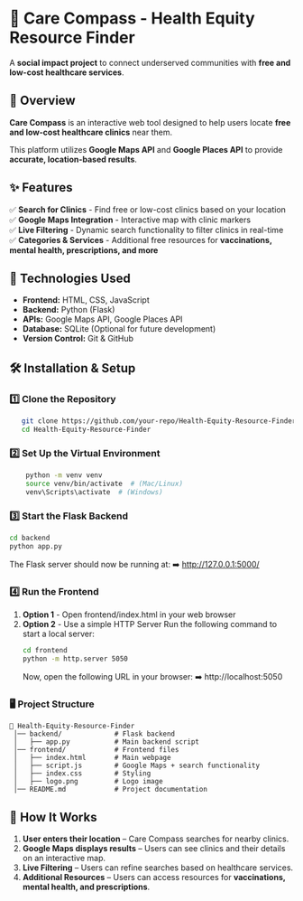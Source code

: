 # 🏥 Care Compass - Health Equity Resource Finder

A **social impact project** to connect underserved communities with **free and low-cost healthcare services**.

## 📌 Overview  
**Care Compass** is an interactive web tool designed to help users locate **free and low-cost healthcare clinics** near them.  

This platform utilizes **Google Maps API** and **Google Places API** to provide **accurate, location-based results**.


## ✨ Features  
✅ **Search for Clinics** - Find free or low-cost clinics based on your location  
✅ **Google Maps Integration** - Interactive map with clinic markers  
✅ **Live Filtering** - Dynamic search functionality to filter clinics in real-time  
✅ **Categories & Services** - Additional free resources for **vaccinations, mental health, prescriptions, and more**  


## 🚀 Technologies Used  
- **Frontend:** HTML, CSS, JavaScript  
- **Backend:** Python (Flask)  
- **APIs:** Google Maps API, Google Places API  
- **Database:** SQLite (Optional for future development)  
- **Version Control:** Git & GitHub  

## 🛠️ Installation & Setup  

### 1️⃣ Clone the Repository  
```sh
   git clone https://github.com/your-repo/Health-Equity-Resource-Finder.git
   cd Health-Equity-Resource-Finder
```
### 2️⃣ Set Up the Virtual Environment
   ```sh
       python -m venv venv
       source venv/bin/activate  # (Mac/Linux)
       venv\Scripts\activate  # (Windows)
```
### 3️⃣ Start the Flask Backend 
   ```sh
   cd backend
   python app.py
 ```
The Flask server should now be running at:
➡️ http://127.0.0.1:5000/

### 4️⃣ Run the Frontend
1. **Option 1** - Open frontend/index.html in your web browser
2. **Option 2** - Use a simple HTTP Server
  Run the following command to start a local server:
   ```sh
   cd frontend
   python -m http.server 5050
   ```
   Now, open the following URL in your browser:
➡️ http://localhost:5050


### 🖥️ Project Structure
    📂 Health-Equity-Resource-Finder
     │── backend/             # Flask backend
     │   ├── app.py           # Main backend script
     │── frontend/            # Frontend files
     │   ├── index.html       # Main webpage
     │   ├── script.js        # Google Maps + search functionality
     │   ├── index.css        # Styling
     │   ├── logo.png         # Logo image
     │── README.md            # Project documentation

## 📌 How It Works  
1. **User enters their location** – Care Compass searches for nearby clinics.  
2. **Google Maps displays results** – Users can see clinics and their details on an interactive map.  
3. **Live Filtering** – Users can refine searches based on healthcare services.  
4. **Additional Resources** – Users can access resources for **vaccinations, mental health, and prescriptions**.  

